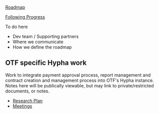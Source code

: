 [Roadmap](https://github.com/OpenTechFund/opentech.fund/wiki/Roadmap)

[Following Progress](https://github.com/OpenTechFund/opentech.fund/wiki/Following-progress)

To do here
- Dev team / Supporting partners
- Where we communicate
- How we define the roadmap


## OTF specific Hypha work

Work to integrate payment approval process, report management and contract creation and management process into OTF's Hypha instance. Notes here will be publically viewable, but may link to private/restricted documents, or notes.

- [Research Plan](https://github.com/OpenTechFund/hypha/wiki/OTF-Finance-workflow-Research-Plan)
- [Meetings](https://github.com/OpenTechFund/hypha/wiki/OTF-Finance-workflow-project-meetings)